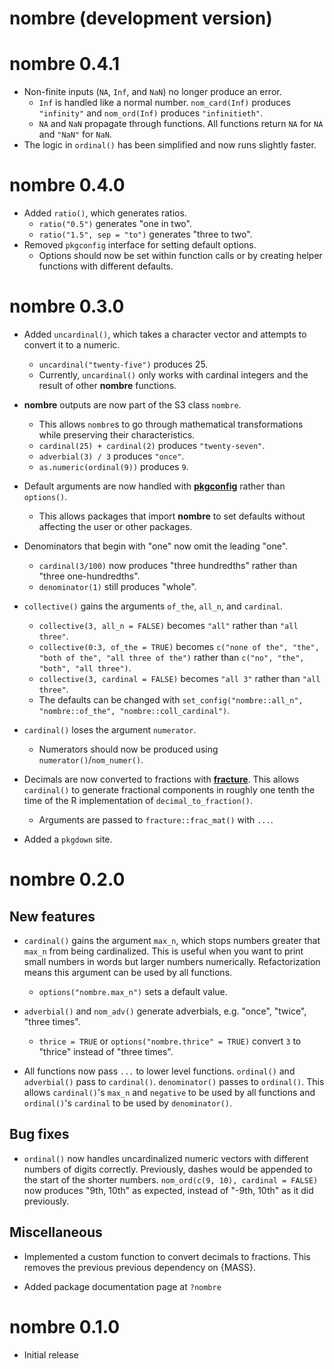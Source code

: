 # nombre (development version)

# nombre 0.4.1

* Non-finite inputs (`NA`, `Inf`, and `NaN`) no longer produce an error.
  - `Inf` is handled like a normal number. `nom_card(Inf)` produces `"infinity"` and `nom_ord(Inf)` produces `"infinitieth"`.
  - `NA` and `NaN` propagate through functions. All functions return `NA` for `NA` and `"NaN"` for `NaN`.
* The logic in `ordinal()` has been simplified and now runs slightly faster.

# nombre 0.4.0

* Added `ratio()`, which generates ratios.
  - `ratio("0.5")` generates "one in two".
  - `ratio("1.5", sep = "to")` generates "three to two".
* Removed `pkgconfig` interface for setting default options. 
  - Options should now be set within function calls or by creating helper functions with different defaults.

# nombre 0.3.0

* Added `uncardinal()`, which takes a character vector and attempts to convert it to a numeric.
  - `uncardinal("twenty-five")` produces 25.
  - Currently, `uncardinal()` only works with cardinal integers and the result of other **nombre** functions.

* **nombre** outputs are now part of the S3 class `nombre`.
  - This allows `nombre`s to go through mathematical transformations while preserving their characteristics.
  - `cardinal(25) + cardinal(2)` produces `"twenty-seven"`.
  - `adverbial(3) / 3` produces `"once"`.
  - `as.numeric(ordinal(9))` produces `9`.

* Default arguments are now handled with [**pkgconfig**](https://github.com/r-lib/pkgconfig) rather than `options()`.
  - This allows packages that import **nombre** to set defaults without affecting the user or other packages.

* Denominators that begin with "one" now omit the leading "one".
  - `cardinal(3/100)` now produces "three hundredths" rather than "three one-hundredths".
  - `denominator(1)` still produces "whole".
  
* `collective()` gains the arguments `of_the`, `all_n`, and `cardinal`.
  - `collective(3, all_n = FALSE)` becomes `"all"` rather than `"all three"`.
  - `collective(0:3, of_the = TRUE)` becomes `c("none of the", "the", "both of the", "all three of the")` rather than `c("no", "the", "both", "all three")`.
  - `collective(3, cardinal = FALSE)` becomes `"all 3"` rather than `"all three"`.
  - The defaults can be changed with `set_config("nombre::all_n", "nombre::of_the", "nombre::coll_cardinal")`.

* `cardinal()` loses the argument `numerator`.
  - Numerators should now be produced using `numerator()`/`nom_numer()`.

* Decimals are now converted to fractions with [**fracture**](https://github.com/rossellhayes/fracture).
  This allows `cardinal()` to generate fractional components in roughly one tenth the time of the R implementation of `decimal_to_fraction()`.
  - Arguments are passed to `fracture::frac_mat()` with `...`.
  
* Added a `pkgdown` site.

# nombre 0.2.0

## New features

* `cardinal()` gains the argument `max_n`, which stops numbers greater that `max_n` from being cardinalized.
  This is useful when you want to print small numbers in words but larger numbers numerically.
  Refactorization means this argument can be used by all functions.
  - `options("nombre.max_n")` sets a default value.
  
* `adverbial()` and `nom_adv()` generate adverbials, e.g. "once", "twice", "three times".
  - `thrice = TRUE` or `options("nombre.thrice" = TRUE)` convert `3` to "thrice" instead of "three times".
  
* All functions now pass `...` to lower level functions.
  `ordinal()` and `adverbial()` pass to `cardinal()`.
  `denominator()` passes to `ordinal()`.
  This allows `cardinal()`'s `max_n` and `negative` to be used by all functions and `ordinal()`'s `cardinal` to be used by `denominator()`.
  
## Bug fixes

* `ordinal()` now handles uncardinalized numeric vectors with different numbers of digits correctly.
  Previously, dashes would be appended to the start of the shorter numbers.
  `nom_ord(c(9, 10), cardinal = FALSE)` now produces "9th, 10th" as expected, instead of "-9th, 10th" as it did previously.
  
## Miscellaneous

* Implemented a custom function to convert decimals to fractions.
  This removes the previous previous dependency on {MASS}.
  
* Added package documentation page at `?nombre`

# nombre 0.1.0

* Initial release
